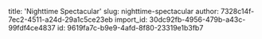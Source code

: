 title: 'Nighttime Spectacular'
slug: nighttime-spectacular
author: 7328c14f-7ec2-4511-a24d-29a1c5ce23eb
import_id: 30dc92fb-4956-479b-a43c-99fdf4ce4837
id: 9619fa7c-b9e9-4afd-8f80-23319e1b3fb7
